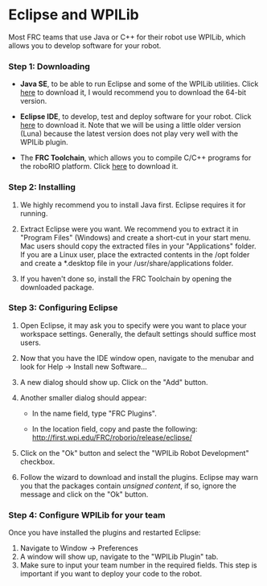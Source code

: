 # Eclipse and WPILib

Most FRC teams that use Java or C++ for their robot use WPILib, which allows you to develop software for your robot.

### Step 1: Downloading

- **Java SE**, to be able to run Eclipse and some of the WPILib utilities. Click [here](http://www.oracle.com/technetwork/java/javase/downloads/jdk8-downloads-2133151.html) to download it, I would recommend you to download the 64-bit version.

- **Eclipse IDE**, to develop, test and deploy software for your robot. Click [here](http://www.eclipse.org/downloads/packages/eclipse-ide-cc-developers/lunasr2) to download it. Note that we will be using a little older version (Luna) because the latest version does not play very well with the WPILib plugin.

- The **FRC Toolchain**, which allows you to compile C/C++ programs for the roboRIO platform. Click [here](http://first.wpi.edu/FRC/roborio/toolchains/) to download it.

### Step 2: Installing

1. We highly recommend you to install Java first. Eclipse requires it for running.

2. Extract Eclipse were you want. We recommend you to extract it in "Program Files" (Windows) and create a short-cut in your start menu. Mac users should copy the extracted files in your "Applications" folder. If you are a Linux user, place the extracted contents in the /opt folder and create a *.desktop file in your /usr/share/applications folder.

3. If you haven't done so, install the FRC Toolchain by opening the downloaded package.

### Step 3: Configuring Eclipse

1. Open Eclipse, it may ask you to specify were you want to place your workspace settings. Generally, the default settings should suffice most users. 

2. Now that you have the IDE window open, navigate to the menubar and look for Help → Install new Software...

3. A new dialog should show up. Click on the "Add" button.

4. Another smaller dialog should appear:
    - In the name field, type "FRC Plugins". 
    
    - In the location field, copy and paste the following: http://first.wpi.edu/FRC/roborio/release/eclipse/

5. Click on the "Ok" button and select the "WPILib Robot Development" checkbox.

6. Follow the wizard to download and install the plugins. Eclipse may warn you that the packages contain *unsigned content*, if so, ignore the message and click on the "Ok" button.

### Step 4: Configure WPILib for your team

Once you have installed the plugins and restarted Eclipse:

1. Navigate to Window → Preferences 
2. A window will show up, navigate to the "WPILib Plugin" tab.
3. Make sure to input your team number in the required fields. This step is important if you want to deploy your code to the robot.